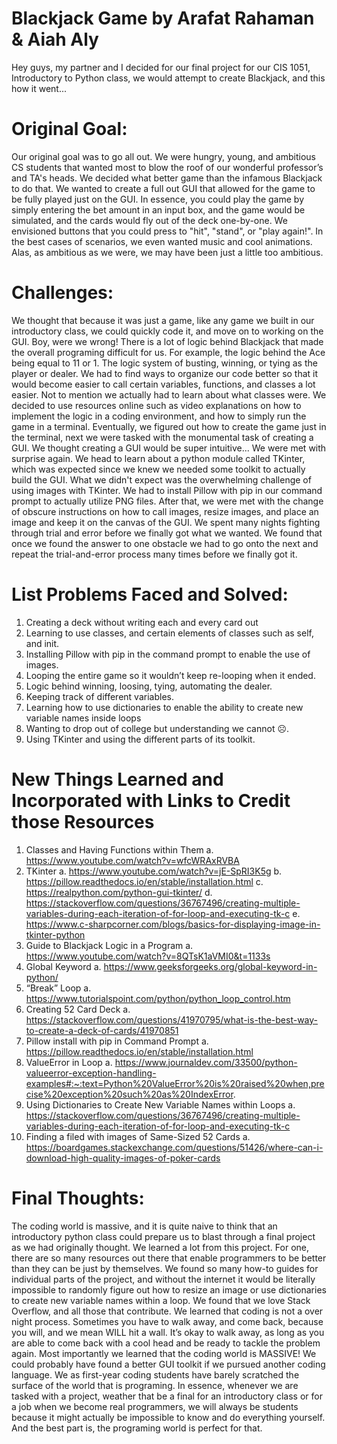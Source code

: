 # Blackjack Game by Arafat Rahaman & Aiah Aly
Hey guys, my partner and I decided for our final project for our CIS 1051, Introductory to Python class, we would attempt to create Blackjack, and this how it went...

# Original Goal:
Our original goal was to go all out. We were hungry, young, and ambitious CS students that wanted most to blow the roof of our wonderful professor’s and TA's heads. We decided what  better game than the infamous Blackjack to do that. We wanted to create a full out GUI that allowed for the game to be fully played just on the GUI. In essence, you could play the game by simply entering the bet amount in an input box, and the game would be simulated, and the cards would fly out of the deck one-by-one. We envisioned buttons that you could press to "hit", "stand", or "play again!". In the best cases of scenarios, we even wanted music and cool animations. Alas, as ambitious as we were, we may have been just a little too ambitious.

# Challenges:
We thought that because it was just a game, like any game we built in our introductory class, we could quickly code it, and move on to working on the GUI. Boy, were we wrong! There is a lot of logic behind Blackjack that made the overall programing difficult for us. For example, the logic behind the Ace being equal to 11 or 1. The logic system of busting, winning, or tying as the player or dealer. We had to find ways to organize our code better so that it would become easier to call certain variables, functions, and classes a lot easier. Not to mention we actually had to learn about what classes were. We decided to use resources online such as video explanations on how to implement the logic in a coding environment, and how to simply run the game in a terminal. Eventually, we figured out how to create the game just in the terminal, next we were tasked with the monumental task of creating a GUI. We thought creating a GUI would be super intuitive... We were met with surprise again. We head to learn about a python module called TKinter, which was expected since we knew we needed some toolkit to actually build the GUI. What we didn't expect was the overwhelming challenge of using images with TKinter. We had to install Pillow with pip in our command prompt to actually utilize PNG files. After that, we were met with the change of obscure instructions on how to call images, resize images, and place an image and keep it on the canvas of the GUI. We spent many nights fighting through trial and error before we finally got what we wanted. We found that once we found the answer to one obstacle we had to go onto the next and repeat the trial-and-error process many times before we finally got it.

# List Problems Faced and Solved:
1.	Creating a deck without writing each and every card out
2.	Learning to use classes, and certain elements of classes such as self, and init.
3.	Installing Pillow with pip in the command prompt to enable the use of images.
4.	Looping the entire game so it wouldn’t keep re-looping when it ended.
5.	Logic behind winning, loosing, tying, automating the dealer.
6.	Keeping track of different variables.
7.	Learning how to use dictionaries to enable the ability to create new variable names inside loops
8.	Wanting to drop out of college but understanding we cannot ☹.
9.	 Using TKinter and using the different parts of its toolkit.

# New Things Learned and Incorporated with Links to Credit those Resources
1.	Classes and Having Functions within Them
  a.	https://www.youtube.com/watch?v=wfcWRAxRVBA
2.	TKinter
  a.	https://www.youtube.com/watch?v=jE-SpRI3K5g
  b.	https://pillow.readthedocs.io/en/stable/installation.html
  c.	https://realpython.com/python-gui-tkinter/
  d.	https://stackoverflow.com/questions/36767496/creating-multiple-variables-during-each-iteration-of-for-loop-and-executing-tk-c
  e.	https://www.c-sharpcorner.com/blogs/basics-for-displaying-image-in-tkinter-python
3.	Guide to Blackjack Logic in a Program
  a.	https://www.youtube.com/watch?v=8QTsK1aVMI0&t=1133s
4.	Global Keyword
  a.	https://www.geeksforgeeks.org/global-keyword-in-python/
5.	“Break” Loop
  a.	https://www.tutorialspoint.com/python/python_loop_control.htm
6.	Creating 52 Card Deck
  a.	https://stackoverflow.com/questions/41970795/what-is-the-best-way-to-create-a-deck-of-cards/41970851
7.	Pillow install with pip in Command Prompt
  a.	https://pillow.readthedocs.io/en/stable/installation.html
8.	ValueError in Loop
  a.	https://www.journaldev.com/33500/python-valueerror-exception-handling-examples#:~:text=Python%20ValueError%20is%20raised%20when,precise%20exception%20such%20as%20IndexError.
9.	Using Dictionaries to Create New Variable Names within Loops
  a.	https://stackoverflow.com/questions/36767496/creating-multiple-variables-during-each-iteration-of-for-loop-and-executing-tk-c
10.	Finding a filed with images of Same-Sized 52 Cards
  a.	https://boardgames.stackexchange.com/questions/51426/where-can-i-download-high-quality-images-of-poker-cards

# Final Thoughts:
The coding world is massive, and it is quite naive to think that an introductory python class could prepare us to blast through a final project as we had originally thought. We learned a lot from this project. For one, there are so many resources out there that enable programmers to be better than they can be just by themselves. We found so many how-to guides for individual parts of the project, and without the internet it would be literally impossible to randomly figure out how to resize an image or use dictionaries to create new variable names within a loop. We found that we love Stack Overflow, and all those that contribute. We learned that coding is not a over night process. Sometimes you have to walk away, and come back, because you will, and we mean WILL hit a wall. It’s okay to walk away, as long as you are able to come back with a cool head and be ready to tackle the problem again. Most importantly we learned that the coding world is MASSIVE! We could probably have found a better GUI toolkit if we pursued another coding language. We as first-year coding students have barely scratched the surface of the world that is programing. In essence, whenever we are tasked with a project, weather that be a final for an introductory class or for a job when we become real programmers, we will always be students because it might actually be impossible to know and do everything yourself. And the best part is, the programing world is perfect for that. 
